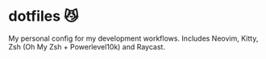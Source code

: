 # dotfiles 😼
My personal config for my development workflows. Includes Neovim, Kitty, Zsh (Oh My Zsh + Powerlevel10k) and Raycast.
